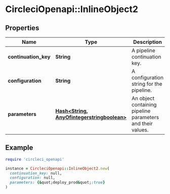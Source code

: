 # CircleciOpenapi::InlineObject2

## Properties

| Name | Type | Description | Notes |
| ---- | ---- | ----------- | ----- |
| **continuation_key** | **String** | A pipeline continuation key. |  |
| **configuration** | **String** | A configuration string for the pipeline. |  |
| **parameters** | [**Hash&lt;String, AnyOfintegerstringboolean&gt;**](AnyOfintegerstringboolean.md) | An object containing pipeline parameters and their values. | [optional] |

## Example

```ruby
require 'circleci_openapi'

instance = CircleciOpenapi::InlineObject2.new(
  continuation_key: null,
  configuration: null,
  parameters: {&quot;deploy_prod&quot;:true}
)
```

